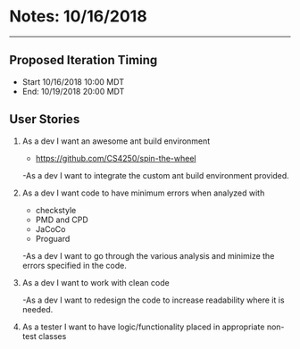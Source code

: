 # Notes: 10/16/2018
----------------------------------
## Proposed Iteration Timing
* Start 10/16/2018 10:00 MDT
* End: 10/19/2018 20:00 MDT

## User Stories
1. As a dev I want an awesome ant build environment 
    * https://github.com/CS4250/spin-the-wheel
    
    -As a dev I want to integrate the custom ant build environment provided. 
2. As a dev I want code to have minimum errors when analyzed with
    * checkstyle
    * PMD and CPD
    * JaCoCo
    * Proguard
    
    -As a dev I want to go through the various analysis and minimize the errors specified in the code. 
3. As a dev I want to work with clean code

    -As a dev I want to redesign the code to increase readability where it is needed. 
4. As a tester I want to have logic/functionality placed in appropriate non-test classes
